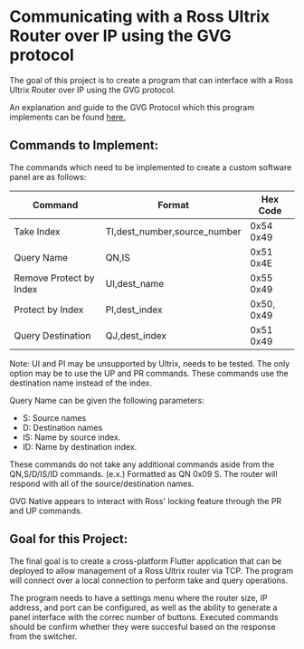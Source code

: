 # Communicating with a Ross Ultrix Router over IP using the GVG protocol
The goal of this project is to create a program that can interface with a Ross Ultrix Router over IP using the GVG protocol.

An explanation and guide to the GVG Protocol which this program implements can be found [here.](GVGPROTOCOL.md)

## Commands to Implement:
The commands which need to be implemented to create a custom software panel are as follows: 

| Command | Format | Hex Code |
| --- | --- | --- | 
| Take Index | TI,dest_number,source_number | 0x54 0x49 |
| Query Name | QN,IS | 0x51 0x4E | 
| Remove Protect by Index | UI,dest_name | 0x55 0x49 |
| Protect by Index | PI,dest_index | 0x50, 0x49 |
| Query Destination | QJ,dest_index | 0x51 0x49 | 

Note: UI and PI may be unsupported by Ultrix, needs to be tested. The only option may be to use the UP and PR commands. These commands use the destination name instead of the index.

Query Name can be given the following parameters:
- S: Source names
- D: Destination names
- IS: Name by source index.
- ID: Name by destination index.

These commands do not take any additional commands aside from the QN,S/D/IS/ID commands. (e.x.) Formatted as QN 0x09 S. The router will respond with all of the source/destination names. 

GVG Native appears to interact with Ross' locking feature through the PR and UP commands. 

## Goal for this Project:
The final goal is to create a cross-platform Flutter application that can be deployed to allow management of a Ross Ultrix router via TCP. The program will connect over a local connection to perform take and query operations.

The program needs to have a settings menu where the router size, IP address, and port can be configured, as well as the ability to generate a panel interface with the correc number of buttons. Executed commands should be confirm whether they were succesful based on the response from the switcher.  